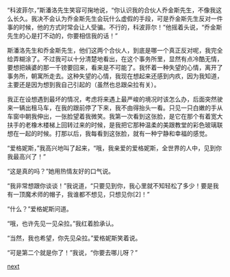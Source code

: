 
“科波菲尔，”斯潘洛先生笑容可掬地说，“你认识我的合伙人乔金斯先生，不像我这么长久。我决不会认为乔金斯先生会玩什么虚假的手段，可是乔金斯先生反对一件事的时候，他的方式时常会让人受骗。不行的，科波菲尔！”他摇着头说，“乔金斯先生的心是打不动的，你要相信我的话！”

斯潘洛先生和乔金斯先生，他们这两个合伙人，到底是哪一个真正反对呢，我完全给弄糊涂了。不过我可以十分清楚地看出，在这个事务所里，显然有点冷酷无情，要想把姨婆的那一千镑要回来，看来是不可能了。我怀着一种失望的心情，离开了事务所，朝寓所走去。这种失望的心情，我现在想起来还感到内疚，因为我知道，主要还是因为想到我自己引起的（虽然也总跟朵拉有关）。

我正在设想遇到最坏的情况，考虑将来遇上最严峻的境况时该怎么办，后面突然驶来一辆出租马车，在我的跟前停了下来，我不由得抬头一看。只见一只白嫩的手从车窗中朝我伸出，一张脸望着我微笑。我第一次看到这张脸，是它在那个有着宽大扶手的老橡木楼梯上回转过来的时候，是我把它那种温柔的美跟教堂的彩色玻璃联想在一起的时候。打那以后，我每看到这张脸，就有一种宁静和幸福的感觉。

“爱格妮斯，”我高兴地叫了起来，“哦，我亲爱的爱格妮斯，全世界的人中，见到你我最高兴了！”

“这是真的吗？”她用热情友好的口气说。

“我非常想跟你谈谈！”我说道，“只要见到你，我心里就不知轻松了多少！要是我有一顶魔术师的帽子，我谁都不想见，只想见你[2]！”

“什么？”爱格妮斯问道。

“哦，也许先见一见朵拉。”我红着脸承认。

“当然，我也希望，你先见朵拉。”爱格妮斯笑着说。

“可是第二个就是你了！”我说，“你要去哪儿呀？”

[next](page453.md)